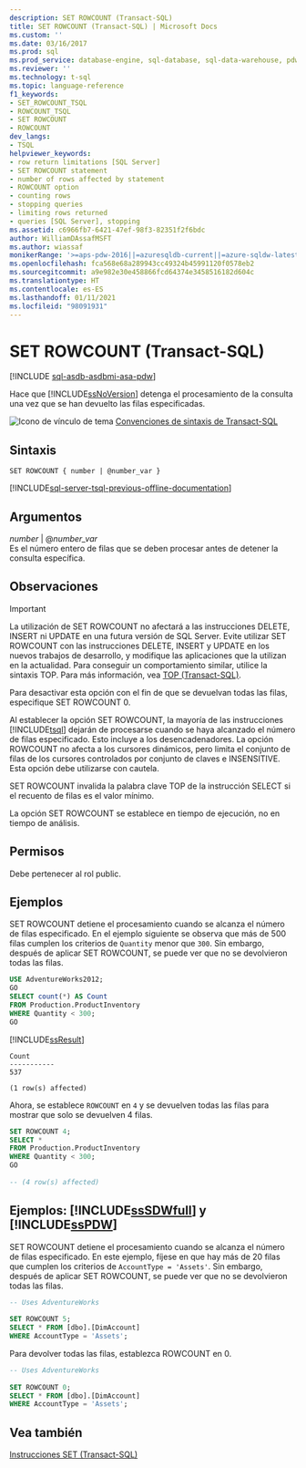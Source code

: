 ```yaml
---
description: SET ROWCOUNT (Transact-SQL)
title: SET ROWCOUNT (Transact-SQL) | Microsoft Docs
ms.custom: ''
ms.date: 03/16/2017
ms.prod: sql
ms.prod_service: database-engine, sql-database, sql-data-warehouse, pdw
ms.reviewer: ''
ms.technology: t-sql
ms.topic: language-reference
f1_keywords:
- SET_ROWCOUNT_TSQL
- ROWCOUNT_TSQL
- SET ROWCOUNT
- ROWCOUNT
dev_langs:
- TSQL
helpviewer_keywords:
- row return limitations [SQL Server]
- SET ROWCOUNT statement
- number of rows affected by statement
- ROWCOUNT option
- counting rows
- stopping queries
- limiting rows returned
- queries [SQL Server], stopping
ms.assetid: c6966fb7-6421-47ef-98f3-82351f2f6bdc
author: WilliamDAssafMSFT
ms.author: wiassaf
monikerRange: '>=aps-pdw-2016||=azuresqldb-current||=azure-sqldw-latest||>=sql-server-2016||>=sql-server-linux-2017||=azuresqldb-mi-current'
ms.openlocfilehash: fca568e68a289943cc49324b45991120f0578eb2
ms.sourcegitcommit: a9e982e30e458866fcd64374e3458516182d604c
ms.translationtype: HT
ms.contentlocale: es-ES
ms.lasthandoff: 01/11/2021
ms.locfileid: "98091931"
---
```

# <a name="set-rowcount-transact-sql"></a>SET ROWCOUNT (Transact-SQL)
[!INCLUDE [sql-asdb-asdbmi-asa-pdw](../../includes/applies-to-version/sql-asdb-asdbmi-asa-pdw.md)]

  Hace que [!INCLUDE[ssNoVersion](../../includes/ssnoversion-md.md)] detenga el procesamiento de la consulta una vez que se han devuelto las filas especificadas.  
  
 ![Icono de vínculo de tema](../../database-engine/configure-windows/media/topic-link.gif "Icono de vínculo de tema") [Convenciones de sintaxis de Transact-SQL](../../t-sql/language-elements/transact-sql-syntax-conventions-transact-sql.md)  
  
## <a name="syntax"></a>Sintaxis  
  
```syntaxsql
SET ROWCOUNT { number | @number_var }   
```  
  
[!INCLUDE[sql-server-tsql-previous-offline-documentation](../../includes/sql-server-tsql-previous-offline-documentation.md)]

## <a name="arguments"></a>Argumentos
 *number* | @*number_var*  
 Es el número entero de filas que se deben procesar antes de detener la consulta específica.  
  
## <a name="remarks"></a>Observaciones  
  
> [!IMPORTANT]  
>  La utilización de SET ROWCOUNT no afectará a las instrucciones DELETE, INSERT ni UPDATE en una futura versión de SQL Server. Evite utilizar SET ROWCOUNT con las instrucciones DELETE, INSERT y UPDATE en los nuevos trabajos de desarrollo, y modifique las aplicaciones que la utilizan en la actualidad. Para conseguir un comportamiento similar, utilice la sintaxis TOP. Para más información, vea [TOP &#40;Transact-SQL&#41;](../../t-sql/queries/top-transact-sql.md).  
  
 Para desactivar esta opción con el fin de que se devuelvan todas las filas, especifique SET ROWCOUNT 0.  
  
 Al establecer la opción SET ROWCOUNT, la mayoría de las instrucciones [!INCLUDE[tsql](../../includes/tsql-md.md)] dejarán de procesarse cuando se haya alcanzado el número de filas especificado. Esto incluye a los desencadenadores. La opción ROWCOUNT no afecta a los cursores dinámicos, pero limita el conjunto de filas de los cursores controlados por conjunto de claves e INSENSITIVE. Esta opción debe utilizarse con cautela.  
  
 SET ROWCOUNT invalida la palabra clave TOP de la instrucción SELECT si el recuento de filas es el valor mínimo.  
  
 La opción SET ROWCOUNT se establece en tiempo de ejecución, no en tiempo de análisis.  
  
## <a name="permissions"></a>Permisos  
 Debe pertenecer al rol public.  
  
## <a name="examples"></a>Ejemplos  
 SET ROWCOUNT detiene el procesamiento cuando se alcanza el número de filas especificado. En el ejemplo siguiente se observa que más de 500 filas cumplen los criterios de `Quantity` menor que `300`. Sin embargo, después de aplicar SET ROWCOUNT, se puede ver que no se devolvieron todas las filas.  
  
```sql
USE AdventureWorks2012;  
GO  
SELECT count(*) AS Count  
FROM Production.ProductInventory  
WHERE Quantity < 300;  
GO  
```  
  
 [!INCLUDE[ssResult](../../includes/ssresult-md.md)]  
  
 ```
 Count 
 ----------- 
 537 
 
 (1 row(s) affected)
 ```  
  
 Ahora, se establece `ROWCOUNT` en `4` y se devuelven todas las filas para mostrar que solo se devuelven 4 filas.  
  
```sql
SET ROWCOUNT 4;  
SELECT *  
FROM Production.ProductInventory  
WHERE Quantity < 300;  
GO  
  
-- (4 row(s) affected)
```  
  
## <a name="examples-sssdwfull-and-sspdw"></a>Ejemplos: [!INCLUDE[ssSDWfull](../../includes/sssdwfull-md.md)] y [!INCLUDE[ssPDW](../../includes/sspdw-md.md)]  
 SET ROWCOUNT detiene el procesamiento cuando se alcanza el número de filas especificado. En este ejemplo, fíjese en que hay más de 20 filas que cumplen los criterios de `AccountType = 'Assets'`. Sin embargo, después de aplicar SET ROWCOUNT, se puede ver que no se devolvieron todas las filas.  
  
```sql
-- Uses AdventureWorks  
  
SET ROWCOUNT 5;  
SELECT * FROM [dbo].[DimAccount]  
WHERE AccountType = 'Assets';  
```  
  
 Para devolver todas las filas, establezca ROWCOUNT en 0.  
  
```sql
-- Uses AdventureWorks  
  
SET ROWCOUNT 0;  
SELECT * FROM [dbo].[DimAccount]  
WHERE AccountType = 'Assets';  
```  
  
## <a name="see-also"></a>Vea también  
 [Instrucciones SET &#40;Transact-SQL&#41;](../../t-sql/statements/set-statements-transact-sql.md)  
  
  

